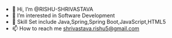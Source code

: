 - 👋 Hi, I’m @RISHU-SHRIVASTAVA
- 👀 I’m interested in Software Development
- 🌱 Skill Set include Java,Spring,Spring Boot,JavaScript,HTML5
- 📫 How to reach me shrivastava.rishu5@gmail.com

<!---
RISHU-SHRIVASTAVA/RISHU-SHRIVASTAVA is a ✨ special ✨ repository because its `README.md` (this file) appears on your GitHub profile.
You can click the Preview link to take a look at your changes.
--->
